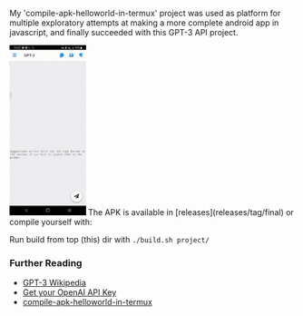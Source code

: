 My 'compile-apk-helloworld-in-termux' project was 
used as platform for multiple exploratory attempts 
at making a more complete android app in javascript, 
and finally succeeded with this GPT-3 API project. 

<img height="300px" src="preview.gif">
The APK is available in [releases](releases/tag/final) or compile
yourself with:

Run build from top (this) dir with 
```./build.sh project/```

### Further Reading
* [GPT-3 Wikipedia](https://en.wikipedia.org/wiki/GPT-3)
* [Get your OpenAI API Key](https://help.openai.com/en/articles/4936850-where-do-i-find-my-secret-api-key)
* [compile-apk-helloworld-in-termux](https://github.com/rocket-pig/compile-apk-helloworld-in-termux)


